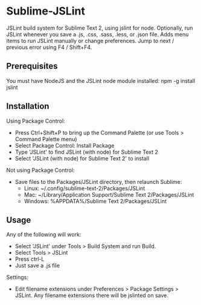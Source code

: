 Sublime-JSLint
==============

JSLint build system for Sublime Text 2, using jslint for node. Optionally, run JSLint whenever
you save a .js, .css, .sass, .less, or .json file. Adds menu items to run JSLint manually or 
change preferences. Jump to next / previous error using F4 / Shift+F4.

Prerequisites
-------------
You must have NodeJS and the JSLint node module installed:
npm -g install jslint

Installation
------------
Using Package Control:

   * Press Ctrl+Shift+P to bring up the Command Palette (or use Tools > Command Palette menu)
   * Select Package Control: Install Package
   * Type 'JSLint' to find JSLint (with node) for Sublime Text 2
   * Select 'JSLint (with node) for Sublime Text 2' to install


Not using Package Control:
   * Save files to the Packages/JSLint directory, then relaunch Sublime:
      * Linux: ~/.config/sublime-text-2/Packages/JSLint
      * Mac: ~/Library/Application Support/Sublime Text 2/Packages/JSLint
      * Windows: %APPDATA%/Sublime Text 2/Packages/JSLint

Usage
-----
Any of the following will work:
   * Select 'JSLint' under Tools > Build System and run Build.
   * Select Tools > JSLint
   * Press ctrl-L
   * Just save a .js file

Settings:
   * Edit filename extensions under Preferences > Package Settings > JSLint. Any filename extensions there will be jslinted on save.
